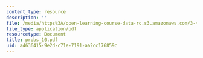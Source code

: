 ```yaml
---
content_type: resource
description: ''
file: /media/https%3A/open-learning-course-data-rc.s3.amazonaws.com/3-45-magnetic-materials-spring-2004/a46364159e2dc71e7191aa2cc176859c_probs_10.pdf
file_type: application/pdf
resourcetype: Document
title: probs_10.pdf
uid: a4636415-9e2d-c71e-7191-aa2cc176859c
---
```

